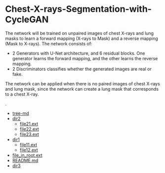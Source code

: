 # Chest-X-rays-Segmentation-with-CycleGAN

The network will be trained on unpaired images of chest X-rays and lung masks to learn a forward mapping (X-rays to Mask) and a reverse mapping (Mask to X-rays). The network consists of:
* 2 Generators with U-Net architecture, and 6 residual blocks. One generator learns the forward mapping, and the other learns the reverse mapping.
* 2 Discriminators classifies whether the generated images are real or fake. <br/>

The network can be applied when there is no paired images of chest X-rays and lung mask, since the network can create a lung mask that corresponds to a chest X-ray.


.
 * [tree-md](./tree-md)
 * [dir2](./dir2)
   * [file21.ext](./dir2/file21.ext)
   * [file22.ext](./dir2/file22.ext)
   * [file23.ext](./dir2/file23.ext)
 * [dir1](./dir1)
   * [file11.ext](./dir1/file11.ext)
   * [file12.ext](./dir1/file12.ext)
 * [file_in_root.ext](./file_in_root.ext)
 * [README.md](./README.md)
 * [dir3](./dir3)
